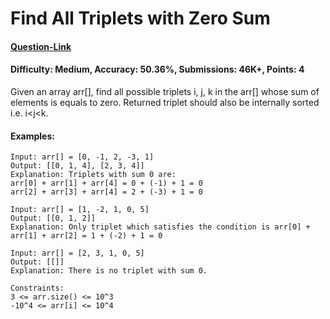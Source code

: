 # Find All Triplets with Zero Sum
#### [Question-Link](https://www.geeksforgeeks.org/problems/find-all-triplets-with-zero-sum/1)
#### Difficulty: Medium, Accuracy: 50.36%, Submissions: 46K+, Points: 4

Given an array arr[], find all possible triplets i, j, k in the arr[] whose sum of elements is equals to zero. 
Returned triplet should also be internally sorted i.e. i<j<k.

#### Examples:
```
Input: arr[] = [0, -1, 2, -3, 1]
Output: [[0, 1, 4], [2, 3, 4]]
Explanation: Triplets with sum 0 are:
arr[0] + arr[1] + arr[4] = 0 + (-1) + 1 = 0
arr[2] + arr[3] + arr[4] = 2 + (-3) + 1 = 0
```
```
Input: arr[] = [1, -2, 1, 0, 5]
Output: [[0, 1, 2]]
Explanation: Only triplet which satisfies the condition is arr[0] + arr[1] + arr[2] = 1 + (-2) + 1 = 0
```
```
Input: arr[] = [2, 3, 1, 0, 5]
Output: [[]]
Explanation: There is no triplet with sum 0.
```
```
Constraints:
3 <= arr.size() <= 10^3
-10^4 <= arr[i] <= 10^4
```

